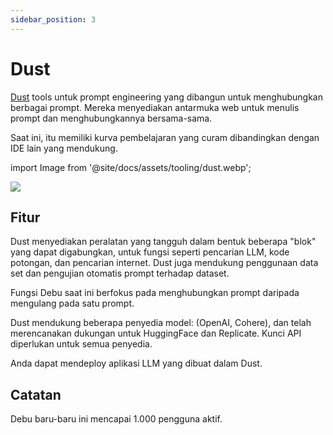 ```yaml
---
sidebar_position: 3
---
```


# Dust

[Dust](https://dust.tt/) tools untuk prompt engineering yang dibangun untuk menghubungkan berbagai prompt. Mereka menyediakan antarmuka web untuk menulis prompt dan menghubungkannya bersama-sama.

Saat ini, itu memiliki kurva pembelajaran yang curam dibandingkan dengan IDE lain yang mendukung.

import Image from '@site/docs/assets/tooling/dust.webp';

<div style={{textAlign: 'center'}}>
  <img src={Image} style={{width: "750px"}} />
</div>

## Fitur

Dust menyediakan peralatan yang tangguh dalam bentuk beberapa "blok" yang dapat digabungkan, untuk fungsi seperti pencarian LLM, kode potongan, dan pencarian internet. Dust juga mendukung penggunaan data set dan pengujian otomatis prompt terhadap dataset.

Fungsi Debu saat ini berfokus pada menghubungkan prompt daripada mengulang pada satu prompt.

Dust mendukung beberapa penyedia model: (OpenAI, Cohere), dan telah merencanakan dukungan untuk HuggingFace dan Replicate. Kunci API diperlukan untuk semua penyedia.

Anda dapat mendeploy aplikasi LLM yang dibuat dalam Dust.

## Catatan

Debu baru-baru ini mencapai 1.000 pengguna aktif.

